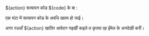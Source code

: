 ${action} सत्यापन कोड ${code} के बा :

एक घंटा में सत्यापन कोड के अवधि खतम हो जाई।

अगर रउआँ ${action} खातिर आवेदन नइखीं कइले त कृपया एह ईमेल के अनदेखी करीं।